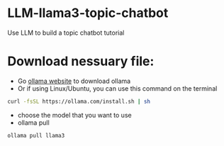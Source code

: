 # LLM-llama3-topic-chatbot
Use LLM to build a topic chatbot tutorial

# Download nessuary file:
- Go [ollama website](https://ollama.com/) to download ollama
- Or if using Linux/Ubuntu, you can use this command on the terminal
```bash
curl -fsSL https://ollama.com/install.sh | sh
```
- choose the model that you want to use
- ollama pull <model-name>
```bash
ollama pull llama3
```

